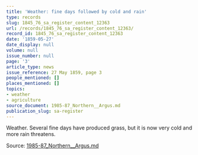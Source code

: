 ```yaml
---
title: 'Weather: fine days followed by cold and rain'
type: records
slug: 1845_76_sa_register_content_12363
url: /records/1845_76_sa_register_content_12363/
record_id: 1845_76_sa_register_content_12363
date: '1859-05-27'
date_display: null
volume: null
issue_number: null
page: '3'
article_type: news
issue_reference: 27 May 1859, page 3
people_mentioned: []
places_mentioned: []
topics:
- weather
- agriculture
source_document: 1985-87_Northern__Argus.md
publication_slug: sa-register
---
```


Weather.  Several fine days have produced grass, but it is now very cold and more rain threatens.

Source: [1985-87_Northern__Argus.md](/downloads/markdown/1985-87_Northern__Argus.md)
